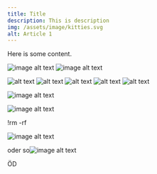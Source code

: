 ```yaml
---
title: Title
description: This is description
img: /assets/image/kitties.svg
alt: Article 1
---
```


Here is some content.

![image alt text](/images/kitties.svg)
![image alt text](/images/kitties.svg)

![alt text](~/assets/images/kitties.svg "Title")
![alt text](/images/kitties.svg "Title")
![alt text](/static/images/kitties.svg "Title")
![alt text](static/images/kitties.svg "Title")
![alt text](images/kitties.svg "Title")

![image alt text](~/assets/imagews/kitties.svg "Title")

![image alt text](~/assets/images/kitties.svg "Title")

!rm -rf

![image alt text](~/assets/imagews/kitties.svg "Title")

 oder so![image alt text](~/assets/imagews/kitties.svg "Title")

ÖD
